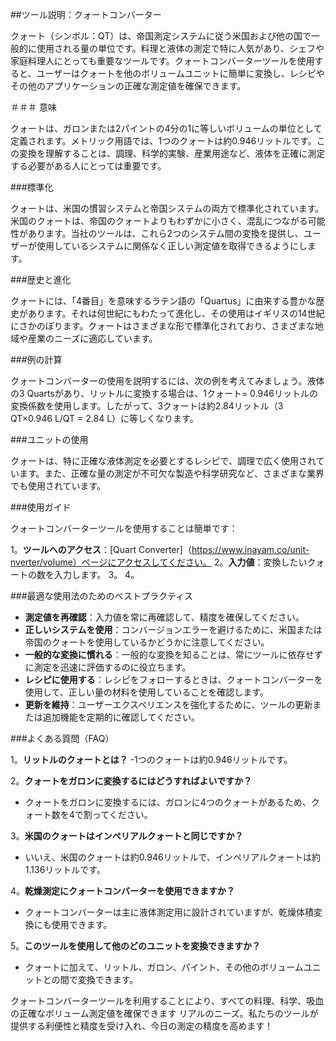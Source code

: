##ツール説明：クォートコンバーター

クォート（シンボル：QT）は、帝国測定システムに従う米国および他の国で一般的に使用される量の単位です。料理と液体の測定で特に人気があり、シェフや家庭料理人にとっても重要なツールです。クォートコンバーターツールを使用すると、ユーザーはクォートを他のボリュームユニットに簡単に変換し、レシピやその他のアプリケーションの正確な測定値を確保できます。

＃＃＃ 意味

クォートは、ガロンまたは2パイントの4分の1に等しいボリュームの単位として定義されます。メトリック用語では、1つのクォートは約0.946リットルです。この変換を理解することは、調理、科学的実験、産業用途など、液体を正確に測定する必要がある人にとっては重要です。

###標準化

クォートは、米国の慣習システムと帝国システムの両方で標準化されています。米国のクォートは、帝国のクォートよりもわずかに小さく、混乱につながる可能性があります。当社のツールは、これら2つのシステム間の変換を提供し、ユーザーが使用しているシステムに関係なく正しい測定値を取得できるようにします。

###歴史と進化

クォートには、「4番目」を意味するラテン語の「Quartus」に由来する豊かな歴史があります。それは何世紀にもわたって進化し、その使用はイギリスの14世紀にさかのぼります。クォートはさまざまな形で標準化されており、さまざまな地域や産業のニーズに適応しています。

###例の計算

クォートコンバーターの使用を説明するには、次の例を考えてみましょう。液体の3 Quartsがあり、リットルに変換する場合は、1クォート= 0.946リットルの変換係数を使用します。したがって、3クォートは約2.84リットル（3 QT×0.946 L/QT = 2.84 L）に等しくなります。

###ユニットの使用

クォートは、特に正確な液体測定を必要とするレシピで、調理で広く使用されています。また、正確な量の測定が不可欠な製造や科学研究など、さまざまな業界でも使用されています。

###使用ガイド

クォートコンバーターツールを使用することは簡単です：

1。**ツールへのアクセス**：[Quart Converter]（https://www.inayam.co/unit-nverter/volume）ページにアクセスしてください。
2。**入力値**：変換したいクォートの数を入力します。
3。
4。

###最適な使用法のためのベストプラクティス

-  **測定値を再確認**：入力値を常に再確認して、精度を確保してください。
-  **正しいシステムを使用**：コンバージョンエラーを避けるために、米国または帝国のクォートを使用しているかどうかに注意してください。
-  **一般的な変換に慣れる**：一般的な変換を知ることは、常にツールに依存せずに測定を迅速に評価するのに役立ちます。
-  **レシピに使用する**：レシピをフォローするときは、クォートコンバーターを使用して、正しい量の材料を使用していることを確認します。
-  **更新を維持**：ユーザーエクスペリエンスを強化するために、ツールの更新または追加機能を定期的に確認してください。

###よくある質問（FAQ）

1。**リットルのクォートとは？**
-1つのクォートは約0.946リットルです。

2。**クォートをガロンに変換するにはどうすればよいですか？**
- クォートをガロンに変換するには、ガロンに4つのクォートがあるため、クォート数を4で割ってください。

3。**米国のクォートはインペリアルクォートと同じですか？**
- いいえ、米国のクォートは約0.946リットルで、インペリアルクォートは約1.136リットルです。

4。**乾燥測定にクォートコンバーターを使用できますか？**
- クォートコンバーターは主に液体測定用に設計されていますが、乾燥体積変換にも使用できます。

5。**このツールを使用して他のどのユニットを変換できますか？**
- クォートに加えて、リットル、ガロン、パイント、その他のボリュームユニットとの間で変換できます。

クォートコンバーターツールを利用することにより、すべての料理、科学、吸血の正確なボリューム測定値を確保できます リアルのニーズ。私たちのツールが提供する利便性と精度を受け入れ、今日の測定の精度を高めます！